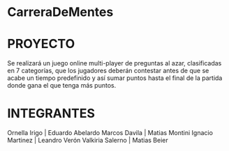 # CarreraDeMentes

# PROYECTO
Se realizará un juego online multi-player de preguntas al azar, clasificadas en 7 categorías, que los jugadores deberán contestar antes de que se acabe un tiempo predefinido y así sumar puntos hasta el final de la partida donde gana el que tenga más puntos. 

# INTEGRANTES
Ornella Irigo	| Eduardo Abelardo
Marcos Davila	| Matias Montini
Ignacio Martinez	| Leandro Verón
Valkiria Salerno	| Matias Beier
